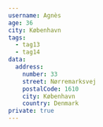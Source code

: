 ```yaml
---
username: Agnès
age: 36
city: København
tags:
  - tag13
  - tag14
data:
  address:
    number: 33
    street: Nørremarksvej
    postalCode: 1610
    city: København
    country: Denmark
private: true
---
```

